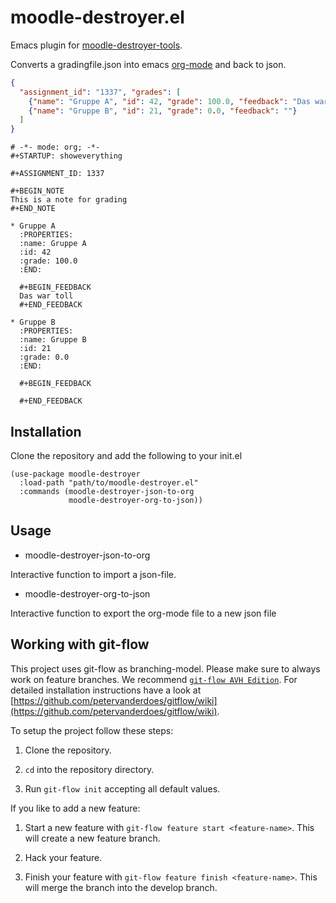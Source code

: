 # moodle-destroyer.el

Emacs plugin for [moodle-destroyer-tools](https://github.com/manly-man/moodle-destroyer-tools).

Converts a gradingfile.json into emacs [org-mode](http://orgmode.org) and back to json.

``` json
{
  "assignment_id": "1337", "grades": [
    {"name": "Gruppe A", "id": 42, "grade": 100.0, "feedback": "Das war toll"},
    {"name": "Gruppe B", "id": 21, "grade": 0.0, "feedback": ""}
  ]
}
```

``` org-mode
# -*- mode: org; -*-
#+STARTUP: showeverything

#+ASSIGNMENT_ID: 1337

#+BEGIN_NOTE
This is a note for grading
#+END_NOTE

* Gruppe A
  :PROPERTIES:
  :name: Gruppe A
  :id: 42
  :grade: 100.0
  :END:

  #+BEGIN_FEEDBACK
  Das war toll
  #+END_FEEDBACK

* Gruppe B
  :PROPERTIES:
  :name: Gruppe B
  :id: 21
  :grade: 0.0
  :END:

  #+BEGIN_FEEDBACK

  #+END_FEEDBACK
```

## Installation

Clone the repository and add the following to your init.el

``` elisp
(use-package moodle-destroyer
  :load-path "path/to/moodle-destroyer.el"
  :commands (moodle-destroyer-json-to-org
             moodle-destroyer-org-to-json))
```

## Usage

 - moodle-destroyer-json-to-org
 
 Interactive function to import a json-file.

 - moodle-destroyer-org-to-json
 
 Interactive function to export the org-mode file to a new json file

## Working with git-flow

This project uses git-flow as branching-model. Please make sure to always work on feature branches.
We recommend [`git-flow AVH Edition`](https://github.com/petervanderdoes/gitflow/).
For detailed installation instructions have a look at [https://github.com/petervanderdoes/gitflow/wiki](https://github.com/petervanderdoes/gitflow/wiki).

To setup the project follow these steps:

1. Clone the repository.

2. `cd` into the repository directory.

3. Run `git-flow init` accepting all default values.

If you like to add a new feature:

1. Start a new feature with `git-flow feature start <feature-name>`. This will create a new feature branch.

2. Hack your feature.

3. Finish your feature with `git-flow feature finish <feature-name>`. This will merge the branch into the develop branch.
